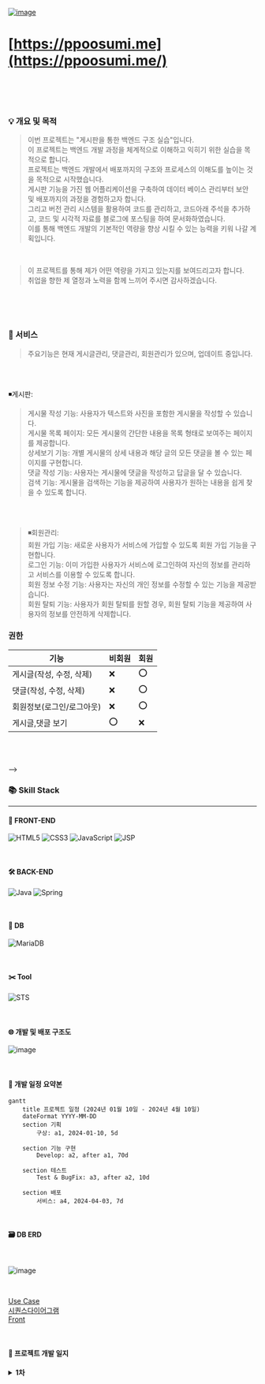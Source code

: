 [![image](https://github.com/sujins0311/Board/assets/122525760/fe89585d-68f5-4150-afa3-e22baa120c35)](https://ppoosumi.me/)

# [https://ppoosumi.me](https://ppoosumi.me/)
<br>
<br>
<br>

### 💡 개요 및 목적
> 이번 프로젝트는 "게시판을 통한 백엔드 구조 실습"입니다.<br>
> 이 프로젝트는 백엔드 개발 과정을 체계적으로 이해하고 익히기 위한 실습을 목적으로 합니다.<br>
> 프로젝트는 백엔드 개발에서 배포까지의 구조와 프로세스의 이해도를 높이는 것을 목적으로 시작했습니다.<br>
> 게시판 기능을 가진 웹 어플리케이션을 구축하여 데이터 베이스 관리부터 보안 및 배포까지의 과정을 경험하고자 합니다.<br>
> 그리고 버전 관리 시스템을 활용하여 코드를 관리하고, 코드아래 주석을 추가하고, 코드 및 시각적 자료를 블로그에 포스팅을 하여 문서화하였습니다.<br>
> 이를 통해 백엔드 개발의 기본적인 역량을 향상 시킬 수 있는 능력을 키워 나갈 계획입니다.<br>
<br>

> 이 프로젝트를 통해 제가 어떤 역량을 가지고 있는지를 보여드리고자 합니다.<br>
> 취업을 향한 제 열정과 노력을 함께 느끼어 주시면 감사하겠습니다.<br>
<br>
<br>
<br>

### 🚀 서비스
>주요기능은 현재 게시글관리, 댓글관리, 회원관리가 있으며, 업데이트 중입니다.
<br>
<br>

◾게시판:<br>
> 게시물 작성 기능: 사용자가 텍스트와 사진을 포함한 게시물을 작성할 수 있습니다.<br>
> 게시물 목록 페이지: 모든 게시물의 간단한 내용을 목록 형태로 보여주는 페이지를 제공합니다.<br>
> 상세보기 기능: 개별 게시물의 상세 내용과 해당 글의 모든 댓글을 볼 수 있는 페이지를 구현합니다.<br>
> 댓글 작성 기능: 사용자는 게시물에 댓글을 작성하고 답글을 달 수 있습니다.<br>
> 검색 기능: 게시물을 검색하는 기능을 제공하여 사용자가 원하는 내용을 쉽게 찾을 수 있도록 합니다.<br>
<br>
<br>


> ◾회원관리:<br>
> 회원 가입 기능: 새로운 사용자가 서비스에 가입할 수 있도록 회원 가입 기능을 구현합니다.<br>
> 로그인 기능: 이미 가입한 사용자가 서비스에 로그인하여 자신의 정보를 관리하고 서비스를 이용할 수 있도록 합니다.<br>
> 회원 정보 수정 기능: 사용자는 자신의 개인 정보를 수정할 수 있는 기능을 제공받습니다.<br>
> 회원 탈퇴 기능: 사용자가 회원 탈퇴를 원할 경우, 회원 탈퇴 기능을 제공하여 사용자의 정보를 안전하게 삭제합니다.<br>

### 권한<br>
| 기능        | 비회원 | 회원  |
|----------|-----|-----|
| 게시글(작성, 수정, 삭제) | ❌️  | ⭕️  |
| 댓글(작성, 수정, 삭제)  | ❌   | ⭕️  |
| 회원정보(로그인/로그아웃)     | ❌   | ⭕️  |
| 게시글,댓글 보기  | ⭕️   | ❌  |

<br>
<br>
<br>
-->

### 📚 Skill Stack
---

#### 📜 FRONT-END
![HTML5](https://img.shields.io/badge/html5-%23E34F26.svg?style=for-the-badge&logo=html5&logoColor=white)
![CSS3](https://img.shields.io/badge/css3-%231572B6.svg?style=for-the-badge&logo=css3&logoColor=white)
![JavaScript](https://img.shields.io/badge/javascript-%23323330.svg?style=for-the-badge&logo=javascript&logoColor=%23F7DF1E)
![JSP](https://img.shields.io/badge/jsp-%2300A8D9.svg?style=for-the-badge&logo=jsp&logoColor=white)

<br>

#### 🛠️ BACK-END
![Java](https://img.shields.io/badge/java-%23ED8B00.svg?style=for-the-badge&logo=openjdk&logoColor=white)
![Spring](https://img.shields.io/badge/spring-%236DB33F.svg?style=for-the-badge&logo=spring&logoColor=white)

<br>

#### 📀 DB
![MariaDB](https://img.shields.io/badge/MariaDB-003545?style=for-the-badge&logo=mariadb&logoColor=white)

<br>

#### ✂️ Tool
![STS](https://img.shields.io/badge/STS-6DB33F.svg?style=for-the-badge&logo=Spring&logoColor=white)

<br>

#### 🌐 개발 및 배포 구조도 

![image](https://github.com/sujins0311/Board/assets/122525760/796c7e25-814c-4d61-a812-2d86aa5c7ac7)

<br>

#### 📆 개발 일정 요약본

```mermaid
gantt
    title 프로젝트 일정 (2024년 01월 10일 - 2024년 4월 10일)
    dateFormat YYYY-MM-DD
    section 기획
        구상: a1, 2024-01-10, 5d

    section 기능 구현
        Develop: a2, after a1, 70d

    section 테스트
        Test & BugFix: a3, after a2, 10d

    section 배포
        서비스: a4, 2024-04-03, 7d
```

<br>

#### 🗃️ DB ERD

<br>

![image](https://github.com/sujins0311/Board/assets/122525760/1ab67205-9f92-47f4-bf70-542978b112d3)

<br>

 [Use Case](https://github.com/sujins0311/Board/wiki/UseCase) <br>
 [시퀀스다이어그램](https://github.com/sujins0311/Board/wiki/시퀀스다이어그램) <br>
 [Front](https://github.com/sujins0311/Board/wiki/화면설계)<br>

<br>

#### 🎯 프로젝트 개발 일지

<details>
<summary><b>1차</b></summary>

- **1차**
    - 게시판 생성,읽기,수정,삭제 -- 완료
    - 검색 -- 완료
    - 페이징 -- 완료
    - https 적용 -- 완료
    - UI/UX 1차 업데이트 -- 완료
    - 로그인, 권한, 접근제어 -- 완료
    - 회원가입, 회원정보 수정 -- 작업 중
    - 첨부파일 업로드 및 다운로드 -- 작업 예정
    - 상세검색 -- 작업 예정
    - 에디터 연동 -- 작업 예정
    - 본문이미지 -- 작업 예정
    - 이메일인증 -- 작업 예정
    - 패스워드 찾기 및 변경 -- 작업 예정
    - UI/UX 2차 업데이트 -- 작업 예정
    - 새 글 알림 (websocket) -- 작업 예정
    - 구글 OTP 연동 -- 작업 예정
    - 다국어 -- 작업 예정
    - 관리자챗 (websocket) -- 작업 예정
    - oauth2 연동 -- 작업 예정
    - CI/CD -- 작업 예정
    - 웹서버 적용, 이중화, 세션통합관리 -- 작업 예정
    - 각 기능 고도화 및 리팩토링 -- 작업 예정
    - 백엔드 테스트 케이스 작성 -- 작업 예정

</details>








  

